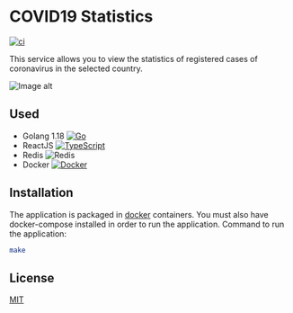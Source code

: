 # COVID19 Statistics

[![ci](https://github.com/pmokeev/covid-statistic/actions/workflows/ci.yml/badge.svg?branch=master)](https://github.com/pmokeev/covid-statistic/actions/workflows/ci.yml)

This service allows you to view the statistics of registered cases of coronavirus in the selected country.

![Image alt](https://i.yapx.ru/RVnUE.png)

## Used

- Golang 1.18 [![Go](https://img.shields.io/badge/--00ADD8?logo=go&logoColor=ffffff)](https://golang.org/)
- ReactJS [![TypeScript](https://img.shields.io/badge/--3178C6?logo=typescript&logoColor=ffffff)](https://www.typescriptlang.org/)
- Redis ![Redis](https://img.shields.io/badge/redis-%23DD0031.svg?style=for-the-badge&logo=redis&logoColor=white)
- Docker [![Docker](https://badgen.net/badge/icon/docker?icon=docker&label)](https://https://docker.com/)

## Installation

The application is packaged in [docker](https://www.docker.com/) containers. You must also have docker-compose installed in order to run the application. Command to run the application:

```bash
make
```

## License
[MIT](https://choosealicense.com/licenses/mit/)